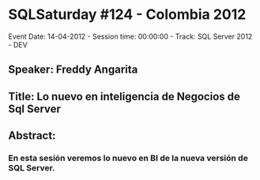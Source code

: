# SQLSaturday #124 - Colombia 2012
Event Date: 14-04-2012 - Session time: 00:00:00 - Track: SQL Server 2012 - DEV
## Speaker: Freddy Angarita
## Title: Lo nuevo en inteligencia de Negocios de Sql Server
## Abstract:
### En esta sesión veremos lo nuevo en BI de la nueva versión de SQL Server.
